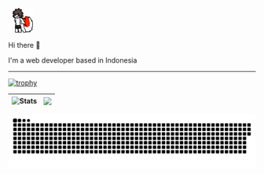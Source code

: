 <img src="https://github.com/qya/qya/raw/master/foxy.gif" width="50">

Hi there 👋

I'm a web developer based in Indonesia


---

[![trophy](https://github-profile-trophy.vercel.app/?username=qya&column=3&margin-w=15&margin-h=15)](https://github.com/ryo-ma/github-profile-trophy)

| <img align="center" src="https://github-readme-stats.vercel.app/api?username=qya&show_icons=true&include_all_commits=true&theme=buefy&hide_border=true" alt="Stats" /> | <img align="center" src="https://github-readme-stats.vercel.app/api/top-langs/?username=qya&layout=compact&theme=buefy&hide_border=true" /> |
| ------------- | ------------- |

![***](https://raw.githubusercontent.com/qya/qya/output/github-contribution-grid-snake.svg)

